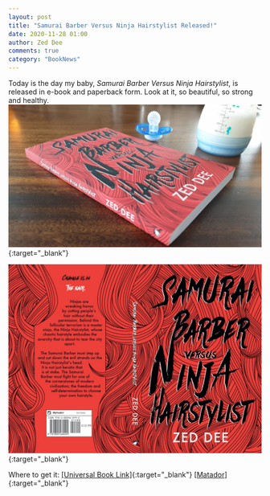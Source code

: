 ```yaml
---
layout: post
title: "Samurai Barber Versus Ninja Hairstylist Released!"
date: 2020-11-28 01:00
author: Zed Dee
comments: true
category: "BookNews"
---
```


Today is the day my baby, *Samurai Barber Versus Ninja Hairstylist*, is released in e-book and paperback form. Look at it, so beautiful, so strong and healthy.
[![Paperback](/content/images/SamuraiBarberPaperback.jpg)](/content/images/SamuraiBarberPaperback.jpg){:target="_blank"}

[![Full Cover](/content/images/SamuraiBarberFullCover.jpg)](/content/images/SamuraiBarberFullCover.jpg){:target="_blank"}

Where to get it: [[Universal Book Link]](https://books2read.com/SamuraiBarberVersusNinjaHairstylist){:target="_blank"} [[Matador]](https://www.troubador.co.uk/bookshop/sci-fi/samurai-barber-versus-ninja-hairstylist/){:target="_blank"}